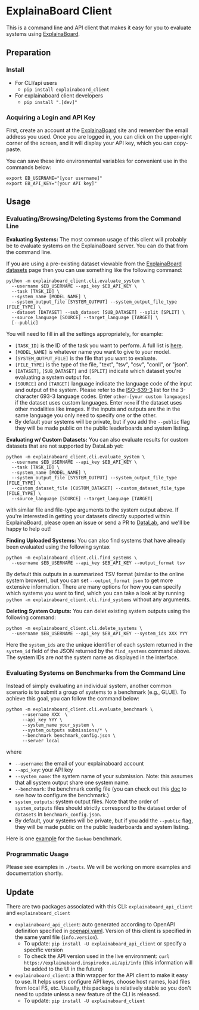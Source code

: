 # ExplainaBoard Client

This is a command line and API client that makes it easy for you to evaluate systems
using [ExplainaBoard](https://explainaboard.inspiredco.ai).

## Preparation

### Install

- For CLI/api users
    - `pip install explainaboard_client`
- For explainaboard client developers
    - `pip install ".[dev]"`

### Acquiring a Login and API Key

First, create an account at the [ExplainaBoard](https://explainaboard.inspiredco.ai)
site and remember the email address you used. Once you are logged in, you can click on
the upper-right corner of the screen, and it will display your API key, which you can
copy-paste.

You can save these into environmental variables for convenient use in the commands
below:

```
export EB_USERNAME="[your username]"
export EB_API_KEY="[your API key]"
```

## Usage

### Evaluating/Browsing/Deleting Systems from the Command Line

**Evaluating Systems:** The most common usage of this client will probably be to
evaluate systems on the ExplainaBoard server. You can do that from the
command line.

If you are using a pre-existing dataset viewable from the
[ExplainaBoard datasets](https://explainaboard.inspiredco.ai/datasets)
page then you can use something like the following command:

```
python -m explainaboard_client.cli.evaluate_system \
  --username $EB_USERNAME --api_key $EB_API_KEY \
  --task [TASK_ID] \
  --system_name [MODEL_NAME] \
  --system_output_file [SYSTEM_OUTPUT] --system_output_file_type [FILE_TYPE] \
  --dataset [DATASET] --sub_dataset [SUB_DATASET] --split [SPLIT] \
  --source_language [SOURCE] --target_language [TARGET] \
  [--public]
```

You will need to fill in all the settings appropriately, for example:
* `[TASK_ID]` is the ID of the task you want to perform. A full list is [here](https://github.com/neulab/explainaboard_web/blob/main/backend/src/impl/tasks.py).
* `[MODEL_NAME]` is whatever name you want to give to your model.
* `[SYSTEM_OUTPUT_FILE]` is the file that you want to evaluate.
* `[FILE_TYPE]` is the type of the file, "text", "tsv", "csv", "conll", or "json".
* `[DATASET]`, `[SUB_DATASET]` and `[SPLIT]` indicate which dataset you're evaluating
  a system output for.
* `[SOURCE]` and `[TARGET]` language indicate the language code of the input and output of
  the system. Please refer to the [ISO-639-3](https://iso639-3.sil.org/code_tables/639/data) list for the 3-character 693-3 language codes. Enter `other-[your custom languages]` if the dataset uses custom languages. Enter `none` if the dataset uses other modalities like images. If the inputs and outputs are the in the same language you only need to
  specify one or the other.
* By default your systems will be private, but if you add the `--public` flag they
  will be made public on the public leaderboards and system listing.

**Evaluating w/ Custom Datasets:** You can also evaluate results for custom datasets
that are not supported by DataLab yet:

```
python -m explainaboard_client.cli.evaluate_system \
  --username $EB_USERNAME --api_key $EB_API_KEY \
  --task [TASK_ID] \
  --system_name [MODEL_NAME] \
  --system_output_file [SYSTEM_OUTPUT] --system_output_file_type [FILE_TYPE] \
  --custom_dataset_file [CUSTOM_DATASET] --custom_dataset_file_type [FILE_TYPE] \
  --source_language [SOURCE] --target_language [TARGET]
```

with similar file and file-type arguments to the system output above. If you're
interested in getting your datasets directly supported within ExplainaBoard, please
open an issue or send a PR to [DataLab](https://github.com/expressai/datalab), and we'll
be happy to help out!

**Finding Uploaded Systems:** You can also find systems that have already been evaluated
using the following syntax
```
python -m explainaboard_client.cli.find_systems \
  --username $EB_USERNAME --api_key $EB_API_KEY --output_format tsv
```
By default this outputs in a summarized TSV format (similar to the online system
browser), but you can set `--output_format json` to get more extensive information.
There are many options for how you can specify which systems you want to find, which you
can take a look at by running `python -m explainaboard_client.cli.find_systems` without
any arguments.

**Deleting System Outputs:** You can delet existing system outputs using the following
command:
```
python -m explainaboard_client.cli.delete_systems \
  --username $EB_USERNAME --api_key $EB_API_KEY --system_ids XXX YYY
```
Here the `system_ids` are the unique identifier of each system returned in the
`system_id` field of the JSON returned by the `find_systems` command above. The system
IDs are *not* the system name as displayed in the interface.

### Evaluating Systems on Benchmarks from the Command Line
Instead of simply evaluating an individual system, another common scenario is 
to submit a group of systems to a benchmark (e.g., GLUE). To achieve this goal,
you can follow the command below: 

```shell
python -m explainaboard_client.cli.evaluate_benchmark \
      --username XXX  \
      --api_key YYY \
      --system_name your_system \
      --system_outputs submissions/* \
      --benchmark benchmark_config.json \
      --server local
```
where
* `--username`: the email of your explainaboard account
* `--api_key`: your API key
* `--system_name`: the system name of your submission. Note: this assumes that all
system output share one system name.
* `--benchmark`: the benchmark config file (you can check out this [doc](TBC) to see how to configure the benchmark.)
* `system_outputs`: system output files. Note that the order of `system_outputs` files should
strictly correspond to the dataset order of `datasets` in `benchmark_config.json`.
* By default, your systems will be private, but if you add the `--public` flag, they
  will be made public on the public leaderboards and system listing.
  
Here is one [example](./example/benchmark/gaokao/) for the `Gaokao` benchmark.



### Programmatic Usage

Please see examples in `./tests`.
We will be working on more examples and documentation shortly.




## Update

There are two packages associated with this CLI: `explainaboard_api_client` and `explainaboard_client`
- `explainaboard_api_client`: auto generated according to OpenAPI definition specified in [openapi.yaml](https://github.com/neulab/explainaboard_web/tree/main/openapi). Version of this client is specified in the same yaml file (`info.version`).
  - To update: `pip install -U explainaboard_api_client` or specify a specific version
  - To check the API version used in the live environment: `curl https://explainaboard.inspiredco.ai/api/info` (this information will be added to the UI in the future)
- `explainaboard_client`: a thin wrapper for the API client to make it easy to use. It helps users configure API keys, choose host names, load files from local FS, etc. Usually, this package is relatively stable so you don't need to update unless a new feature of the CLI is released.
  - To update: `pip install -U explainaboard_client`



